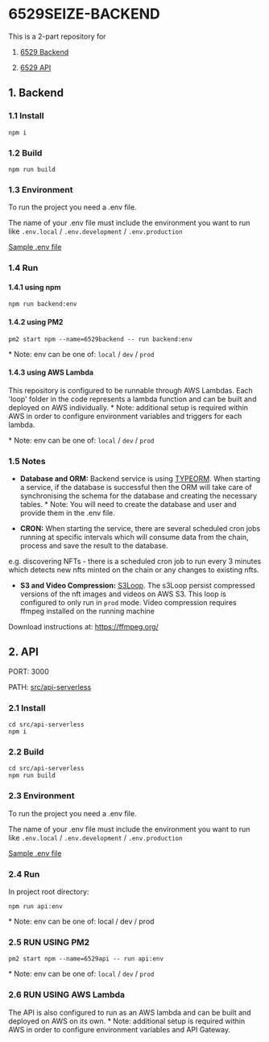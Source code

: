 # 6529SEIZE-BACKEND

This is a 2-part repository for

1. [6529 Backend](#user-content-1-backend)

2. [6529 API](#user-content-2-api)

## 1. Backend

### 1.1 Install

```
npm i
```

### 1.2 Build

```
npm run build
```

### 1.3 Environment

To run the project you need a .env file.

The name of your .env file must include the environment you want to run like `.env.local` / `.env.development` / `.env.production`

[Sample .env file](https://github.com/6529-Collections/6529seize-backend/tree/main/.env.sample)

### 1.4 Run

#### 1.4.1 using npm

```
npm run backend:env
```

#### 1.4.2 using PM2

```
pm2 start npm --name=6529backend -- run backend:env
```

\* Note: env can be one of: `local` / `dev` / `prod`

#### 1.4.3 using AWS Lambda

This repository is configured to be runnable through AWS Lambdas. Each 'loop' folder in the code represents a lambda function and can be built and deployed on AWS individually. \* Note: additional setup is required within AWS in order to configure environment variables and triggers for each lambda.

\* Note: env can be one of: `local` / `dev` / `prod`

### 1.5 Notes

- **Database and ORM:** Backend service is using [TYPEORM](https://www.npmjs.com/package/typeorm). When starting a service, if the database is successful then the ORM will take care of synchronising the schema for the database and creating the necessary tables. \* Note: You will need to create the database and user and provide them in the .env file.

- **CRON:** When starting the service, there are several scheduled cron jobs running at specific intervals which will consume data from the chain, process and save the result to the database.

e.g. discovering NFTs - there is a scheduled cron job to run every 3 minutes which detects new nfts minted on the chain or any changes to existing nfts.

- **S3 and Video Compression:** [S3Loop](https://github.com/6529-Collections/6529seize-backend/tree/dev-1.5.2-cleanup/src/s3Loop). The s3Loop persist compressed versions of the nft images and videos on AWS S3. This loop is configured to only run in `prod` mode. Video compression requires ffmpeg installed on the running machine

Download instructions at: https://ffmpeg.org/

## 2. API

PORT: 3000

PATH: [src/api-serverless](https://github.com/6529-Collections/6529seize-backend/tree/dev-1.5.2-cleanup/src/api-serverless)

### 2.1 Install

```
cd src/api-serverless
npm i
```

### 2.2 Build

```
cd src/api-serverless
npm run build
```

### 2.3 Environment

To run the project you need a .env file.

The name of your .env file must include the environment you want to run like `.env.local` / `.env.development` / `.env.production`

[Sample .env file](https://github.com/6529-Collections/6529seize-backend/tree/dev-1.5.2-cleanup/src/api-serverless/.env.sample)

### 2.4 Run

In project root directory:

```
npm run api:env
```

\* Note: env can be one of: local / dev / prod

### 2.5 RUN USING PM2

```
pm2 start npm --name=6529api -- run api:env
```

\* Note: env can be one of: `local` / `dev` / `prod`

### 2.6 RUN USING AWS Lambda

The API is also configured to run as an AWS lambda and can be built and deployed on AWS on its own. \* Note: additional setup is required within AWS in order to configure environment variables and API Gateway.
